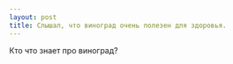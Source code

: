 ```yaml
---
layout: post 
title: Слышал, что виноград очень полезен для здоровья. 
--- 
```

Кто что знает про виноград?